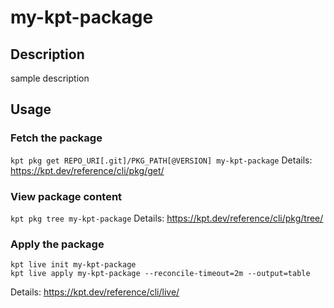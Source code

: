 # my-kpt-package

## Description
sample description

## Usage

### Fetch the package
`kpt pkg get REPO_URI[.git]/PKG_PATH[@VERSION] my-kpt-package`
Details: https://kpt.dev/reference/cli/pkg/get/

### View package content
`kpt pkg tree my-kpt-package`
Details: https://kpt.dev/reference/cli/pkg/tree/

### Apply the package
```
kpt live init my-kpt-package
kpt live apply my-kpt-package --reconcile-timeout=2m --output=table
```
Details: https://kpt.dev/reference/cli/live/
